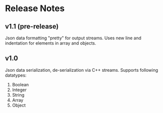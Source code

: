 # Release Notes

## v1.1 (pre-release)
Json data formatting "pretty" for output streams. Uses new line and indentation for elements in array and objects.

## v1.0
Json data serialization, de-serialization via C++ streams. 
Supports following datatypes:
1. Boolean
1. Integer
1. String
1. Array
1. Object
